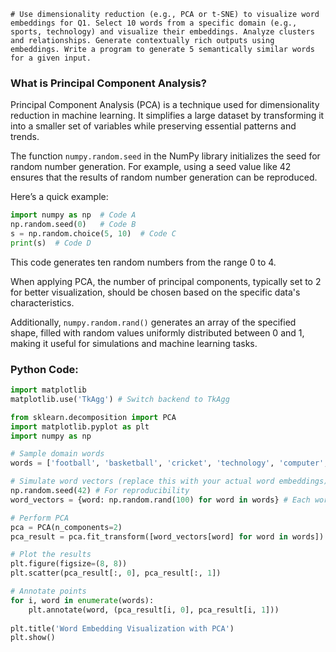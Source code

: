 	# Use dimensionality reduction (e.g., PCA or t-SNE) to visualize word embeddings for Q1. Select 10 words from a specific domain (e.g., sports, technology) and visualize their embeddings. Analyze clusters and relationships. Generate contextually rich outputs using embeddings. Write a program to generate 5 semantically similar words for a given input.
### What is Principal Component Analysis?

Principal Component Analysis (PCA) is a technique used for dimensionality reduction in machine learning. It simplifies a large dataset by transforming it into a smaller set of variables while preserving essential patterns and trends.

The function `numpy.random.seed` in the NumPy library initializes the seed for random number generation. For example, using a seed value like 42 ensures that the results of random number generation can be reproduced.

Here’s a quick example:

```python
import numpy as np  # Code A
np.random.seed(0)   # Code B
s = np.random.choice(5, 10)  # Code C
print(s)  # Code D
```

This code generates ten random numbers from the range 0 to 4.

When applying PCA, the number of principal components, typically set to 2 for better visualization, should be chosen based on the specific data's characteristics.

Additionally, `numpy.random.rand()` generates an array of the specified shape, filled with random values uniformly distributed between 0 and 1, making it useful for simulations and machine learning tasks.

### Python Code:

```python
import matplotlib
matplotlib.use('TkAgg') # Switch backend to TkAgg

from sklearn.decomposition import PCA
import matplotlib.pyplot as plt
import numpy as np

# Sample domain words
words = ['football', 'basketball', 'cricket', 'technology', 'computer', 'robot', 'AI', 'cloud', 'python', 'data']

# Simulate word vectors (replace this with your actual word embeddings)
np.random.seed(42) # For reproducibility
word_vectors = {word: np.random.rand(100) for word in words} # Each word has a 100-dimensional vector

# Perform PCA
pca = PCA(n_components=2)
pca_result = pca.fit_transform([word_vectors[word] for word in words])

# Plot the results
plt.figure(figsize=(8, 8))
plt.scatter(pca_result[:, 0], pca_result[:, 1])

# Annotate points
for i, word in enumerate(words):
	plt.annotate(word, (pca_result[i, 0], pca_result[i, 1]))
	
plt.title('Word Embedding Visualization with PCA')
plt.show()
```
